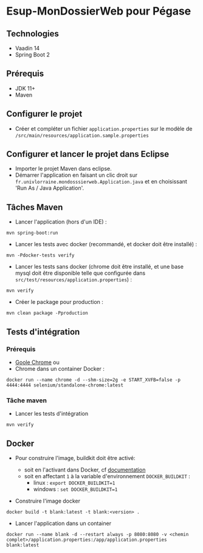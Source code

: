 # Esup-MonDossierWeb pour Pégase


## Technologies
 - Vaadin 14 
 - Spring Boot 2

## Prérequis
- JDK 11+
- Maven

## Configurer le projet
- Créer et compléter un fichier `application.properties` sur le modèle de `/src/main/resources/application.sample.properties`

## Configurer et lancer le projet dans Eclipse
- Importer le projet Maven dans eclipse.
- Démarrer l'application en faisant un clic droit sur `fr.univlorraine.mondosssierweb.Application.java` et en choisissant 'Run As / Java Application'.

## Tâches Maven
- Lancer l'application (hors d'un IDE) :

```
mvn spring-boot:run
```

- Lancer les tests avec docker (recommandé, et docker doit être installé) :

```
mvn -Pdocker-tests verify
```

- Lancer les tests sans docker (chrome doit être installé, et une base mysql doit être disponible telle que configurée dans `src/test/resources/application.properties`) :

```
mvn verify
```

- Créer le package pour production :

```
mvn clean package -Pproduction
```

## Tests d'intégration
### Prérequis
- [Goole Chrome](https://www.google.com/chrome)
ou
- Chrome dans un container Docker :

```
docker run --name chrome -d --shm-size=2g -e START_XVFB=false -p 4444:4444 selenium/standalone-chrome:latest
```

### Tâche maven
- Lancer les tests d'intégration

```
mvn verify
```

## Docker
- Pour construire l'image, buildkit doit être activé:
    - soit en l'activant dans Docker, cf [documentation](https://docs.docker.com/develop/develop-images/#to-enable-buildkit-builds)
    - soit en affectant `1` à la variable d'environnement `DOCKER_BUILDKIT` :
      - linux : `export DOCKER_BUILDKIT=1`
      - windows : `set DOCKER_BUILDKIT=1`


- Construire l'image docker

```
docker build -t blank:latest -t blank:<version> .
```

- Lancer l'application dans un container

```
docker run --name blank -d --restart always -p 8080:8080 -v <chemin complet>/application.properties:/app/application.properties blank:latest
```
